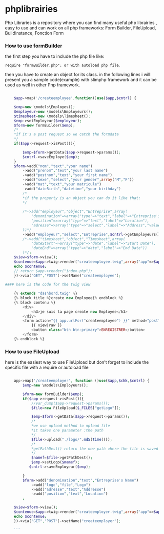 # phplibrairies
Php Libraries is a repository where you can find many useful php librairies , easy to use and can work on all php frameworks: Form Builder, FileUpload, BuildInstance, Fonction Form

### How to use formBuilder
the first step you have to include the php file like:

    require "formBuilder.php"; or with autoload php file.
    
then you have to create an object for its class.
in the following lines i will present you a sample code(example) with slimphp framework and it can be used as well in other Php framework.

```php

    $app->map('/createemployee',function()use($app,$cntrl) {

    $emp=new \models\Employes();
    $employeur=new \models\Employeurs();
    $timesheet=new \models\Timesheet();
    $emp->setEmployeur($employeur);
    $form=new formBuilder($emp);
    /*
    *if it's a post request so we catch the formdata
    */
    if($app->request->isPost()){

        $emp=$form->getData($app->request->params());
        $cntrl->saveEmploye($emp);
    }
    $form->add("nom","text","your name")
        ->add("prenom","text","your last name")
        ->add("postnom","text","your first name")
        ->add("sexe","select","your gender",array("M","F"))
        ->add("mat","text","your matricule")
        ->add("dateBirth","datetime","your birthday")
        /*
        *if the property is an object you can do it like that:
        */
        
        /*->add("employeur","object","Entreprise",array(
            "denomination"=>array("type"=>"text","label"=>"Entreprise's Name"),
            "position"=>array("type"=>"text","label"=>"Location"),
            "adresse"=>array("type"=>"select","label"=>"Address","value"=>array("KTX my Dinh 2","CAU GIAU 2"))
        ))*/
        ->add("employeur","select","Entreprise",$cntrl->getEmployeurs())
        /*->add("timesheet","object","Timesheet",array(
            "dateStart"=>array("type"=>"date","label"=>"Start Date"),
            "dateEnd"=>array("type"=>"date","label"=>"End Date"))
        )*/;
    $view=$form->view();
    $contenue=$app->twig->render("createemployee.twig",array("app"=>$app,"view"=>$view));
    echo $contenue;
    // return $app->render("index.php");
    })->via("GET","POST")->setName("createemployee");
    
#### here is the code for the twig view

    {% extends "dashbord.twig" %}
    {% block title %}create new Employee{% endblock %}
    {% block contenu %}
        <div>
            <h3>je suis la page create new Employee</h3>
        </div>
        <form action="{{ app.urlFor("createemployee") }}" method="post">
            {{ view|raw }}
            <button class="btn btn-primary">ENREGISTRER</button>
        </form>
    {% endblock %}
 ```   
    
### How to use FileUpload

here is the easiest way to use FileUpload but don't forget to include the specific file with a require or autoload file

```php

    app->map('/createemployer', function ()use($app,$chk,$cntrl) {
        $emp=new \models\Employeurs();

        $form=new formBuilder($emp);
        if($app->request->isPost()){
            //var_dump($app->request->params());
            $file=new FileUpload($_FILES["getLogo"]);

            $emp=$form->getData($app->request->params());
            /*
            *we use upload method to upload file
            *it takes one parameter :the path 
            */
            $file->upload("./logo/".md5(time()));
            /*
            *getPathDest() return the new path where the file is saved
            */
            $namef=$file->getPathDest();
            $emp->setLogo($namef);
           $cntrl->saveEmployeur($emp);

        }
        $form->add("denomination","text","Entreprise's Name")
            ->add("logo","file","Logo")
            ->add("adresse","text","Addresse")
            ->add("position","text","Location")
        ;

    $view=$form->view();
    $contenue=$app->twig->render("createemployer.twig",array("app"=>$app,"view"=>$view));
    echo $contenue;
    })->via("GET","POST")->setName("createemployer");
    
    ```
